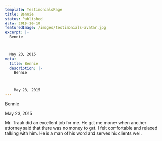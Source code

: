 ```yaml
---
template: TestimonialsPage
title: Bennie
status: Published
date: 2015-10-19
featuredImage: /images/testimonials-avatar.jpg
excerpt: |-
  Bennie



  May 23, 2015
meta:
  title: Bennie
  description: |-
    Bennie



    May 23, 2015
---
```

<!--StartFragment-->

Bennie



May 23, 2015





Mr. Traub did an excellent job for me. He got me money when another attorney said that there was no money to get. I felt comfortable and relaxed talking with him. He is a man of his word and serves his clients well.

<!--EndFragment-->